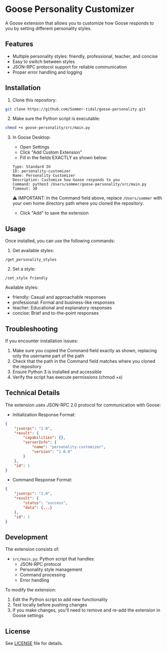 # Goose Personality Customizer

A Goose extension that allows you to customize how Goose responds to you by setting different personality styles.

## Features

- Multiple personality styles: friendly, professional, teacher, and concise
- Easy to switch between styles
- JSON-RPC protocol support for reliable communication
- Proper error handling and logging

## Installation

1. Clone this repository:
```bash
git clone https://github.com/Sommer-tidal/goose-personality.git
```

2. Make sure the Python script is executable:
```bash
chmod +x goose-personality/src/main.py
```

3. In Goose Desktop:
   - Open Settings
   - Click "Add Custom Extension"
   - Fill in the fields EXACTLY as shown below:

   ```
   Type: Standard IO
   ID: personality-customizer
   Name: Personality Customizer
   Description: Customize how Goose responds to you
   Command: python3 /Users/sommer/goose-personality/src/main.py
   Timeout: 30
   ```

   ⚠️ IMPORTANT: In the Command field above, replace `/Users/sommer` with your own home directory path where you cloned the repository.

   - Click "Add" to save the extension

## Usage

Once installed, you can use the following commands:

1. Get available styles:
```
/get_personality_styles
```

2. Set a style:
```
/set_style friendly
```

Available styles:
- friendly: Casual and approachable responses
- professional: Formal and business-like responses
- teacher: Educational and explanatory responses
- concise: Brief and to-the-point responses

## Troubleshooting

If you encounter installation issues:

1. Make sure you copied the Command field exactly as shown, replacing only the username part of the path
2. Check that the path in the Command field matches where you cloned the repository
3. Ensure Python 3 is installed and accessible
4. Verify the script has execute permissions (chmod +x)

## Technical Details

The extension uses JSON-RPC 2.0 protocol for communication with Goose:

- Initialization Response Format:
```json
{
    "jsonrpc": "2.0",
    "result": {
        "capabilities": {},
        "serverInfo": {
            "name": "personality-customizer",
            "version": "1.0.0"
        }
    },
    "id": 1
}
```

- Command Response Format:
```json
{
    "jsonrpc": "2.0",
    "result": {
        "status": "success",
        "data": {...}
    },
    "id": 1
}
```

## Development

The extension consists of:
- `src/main.py`: Python script that handles:
  - JSON-RPC protocol
  - Personality style management
  - Command processing
  - Error handling

To modify the extension:
1. Edit the Python script to add new functionality
2. Test locally before pushing changes
3. If you make changes, you'll need to remove and re-add the extension in Goose settings

## License

See [LICENSE](LICENSE) file for details.